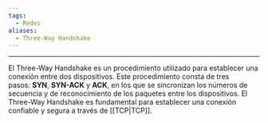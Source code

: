 ```yaml
---
tags:
  - Redes
aliases:
  - Three-Way Handshake
---
```

---
El Three-Way Handshake es un procedimiento utilizado para establecer una conexión entre dos dispositivos. Este procedimiento consta de tres pasos: **SYN**, **SYN-ACK** y **ACK**, en los que se sincronizan los números de secuencia y de reconocimiento de los paquetes entre los dispositivos. El Three-Way Handshake es fundamental para establecer una conexión confiable y segura a través de [[TCP|TCP]].
